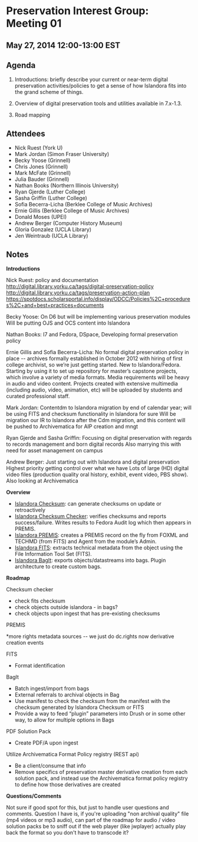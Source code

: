 # Preservation Interest Group: Meeting 01

## May 27, 2014 12:00-13:00 EST

## Agenda

1. Introductions: briefly describe your current or near-term digital 
preservation activities/policies to get a sense of how Islandora fits 
into the grand scheme of things.

2. Overview of digital preservation tools and utilities available in 
7.x-1.3.

3. Road mapping

## Attendees

* Nick Ruest (York U)
* Mark Jordan (Simon Fraser University)
* Becky Yoose (Grinnell)
* Chris Jones (Grinnell)
* Mark McFate (Grinnell)
* Julia Bauder (Grinnell)
* Nathan Books (Northern Illinois University)
* Ryan Gjerde (Luther College)
* Sasha Griffin (Luther College)
* Sofia Becerra-Licha (Berklee College of Music Archives)
* Ernie Gillis (Berklee College of Music Archives)
* Donald Moses (UPEI)
* Andrew Berger (Computer History Museum)
* Gloria Gonzalez (UCLA Library)
* Jen Weintraub     (UCLA Library)


## Notes

**Introductions**

Nick Ruest: policy and documentation http://digital.library.yorku.ca/tags/digital-preservation-policy http://digital.library.yorku.ca/tags/preservation-action-plan https://spotdocs.scholarsportal.info/display/ODCC/Policies%2C+procedures%2C+and+best+practices+documents

Becky Yoose: On D6 but will be implementing various preservation modules Will be putting OJS and OCS content into Islandora

Nathan Books: I7 and Fedora, DSpace, Developing formal preservation policy

Ernie Gillis and Sofia Becerra-Licha: No formal digital preservation policy in place -- archives formally established in October 2012 with hiring of first college archivist, so we’re just getting started. New to Islandora/Fedora. Starting by using it to set up repository for master’s capstone projects, which involve a variety of media formats. Media requirements will be heavy in audio and video content. Projects created with extensive multimedia (including audio, video, animation, etc) will be uploaded by students and curated professional staff. 

Mark Jordan: Contentdm to Islandora migration by end of calendar year; will be using FITS and checksum functionality in Islandora for sure
Will be migration our IR to Islandora after the Cdm migration, and this content will be pushed to Archivematica for AIP creation and mngt

Ryan Gjerde and Sasha Griffin: Focusing on digital preservation with regards to records management and born digital records Also marrying this with need for asset management on campus

Andrew Berger: Just starting out with Islandora and digital preservation Highest priority getting control over what we have Lots of large (HD) digital video files (production quality oral history, exhibit, event video, PBS show). Also looking at Archivematica

**Overview**

* [Islandora Checksum](https://github.com/islandora/islandora_checksum): can generate checksums on update or retroactively
* [Islandora Checksum Checker](https://github.com/islandora/islandora_checksum_checker): verifies checksums and reports success/failure. Writes results to Fedora Audit log which then appears in PREMIS. 
* [Islandora PREMIS](https://github.com/islandora/islandora_premis): creates a PREMIS record on the fly from FOXML and TECHMD (from FITS) and Agent from the module’s Admin.
* [Islandora FITS](https://github.com/islandora/islandora_fits): extracts technical metadata from the object using the File Information Tool Set (FITS).
* [Islandora BagIt](https://github.com/islandora/islandora_fits): exports objects/datastreams into bags. Plugin architecture to create custom bags.

**Roadmap**

Checksum checker

* check fits checksum
* check objects outside islandora - in bags?
* check objects upon ingest that has pre-existing checksums

PREMIS

*more rights metadata sources -- we just do dc.rights now derivative creation events

FITS

* Format identification

BagIt

* Batch ingest/import from bags
* External referrals to archival objects in Bag
* Use manifest to check the checksum from the manifest with the checksum generated by Islandora Checksum or FITS
* Provide a way to feed “plugin” parameters into Drush or in some other way, to allow for multiple options in Bags

PDF Solution Pack

* Create PDF/A upon ingest

Utilize Archivematica Format Policy registry (REST api)

* Be a client/consume that info
* Remove specifics of preservation master derivative creation from each solution pack, and instead use the Archivematica  format policy registry to define how those derivatives are created

**Questions/Comments**

Not sure if good spot for this, but just to handle user questions and comments. Question I have is, if you're uploading "non archival quality" file (mp4 videos or mp3 audio), can part of the roadmap for audio / video solution packs be to sniff out if the web player (like jwplayer) actually play back the format so you don't have to transcode it?
